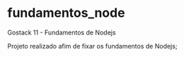 # fundamentos_node

Gostack 11 - Fundamentos de Nodejs

Projeto realizado afim de fixar os fundamentos de Nodejs;
